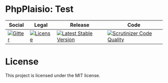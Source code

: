 # PhpPlaisio: Test

<table>
<thead>
<tr>
<th>Social</th>
<th>Legal</th>
<th>Release</th>
<th>Code</th>
</tr>
</thead>
<tbody>
<tr>
<td>
<a href="https://gitter.im/PhpPlaisio/PhpPlaisio"><img src="https://badges.gitter.im/PhpPlaisio/PhpPlaisio.svg" alt="Gitter"/></a>
</td>
<td>
<a href="https://packagist.org/packages/plaisio/test"><img src="https://poser.pugx.org/plaisio/test/license" alt="License"/></a>
</td>
<td>
<a href="https://packagist.org/packages/plaisio/test"><img src="https://poser.pugx.org/plaisio/test/v/stable" alt="Latest Stable Version"/></a>
</td>
<td>
<a href="https://scrutinizer-ci.com/g/PhpPlaisio/test/?branch=master"><img src="https://scrutinizer-ci.com/g/PhpPlaisio/test/badges/quality-score.png?b=master" alt="Scrutinizer Code Quality"/></a>
</td>
</tr>
</tbody>
</table>

#  License

This project is licensed under the MIT license.

